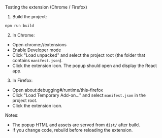 Testing the extension (Chrome / Firefox)

1. Build the project:

```bash
npm run build
```

2. In Chrome:
- Open chrome://extensions
- Enable Developer mode
- Click "Load unpacked" and select the project root (the folder that contains `manifest.json`).
- Click the extension icon. The popup should open and display the React app.

3. In Firefox:
- Open about:debugging#/runtime/this-firefox
- Click "Load Temporary Add-on..." and select `manifest.json` in the project root.
- Click the extension icon.

Notes:
- The popup HTML and assets are served from `dist/` after build.
- If you change code, rebuild before reloading the extension.

